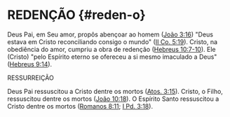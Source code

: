 # REDENÇÃO {#reden-o}

Deus Pai, em Seu amor, propôs abençoar ao homem ([João 3:16](http://bibliaonline.com.br/acf/jo/3/16)) &quot;Deus estava em Cristo reconciliando consigo o mundo&quot; ([II Co. 5:19](http://bibliaonline.com.br/acf/2co/5/19)). Cristo, na obediência do amor, cumpriu a obra de redenção ([Hebreus 10:7-10](http://bibliaonline.com.br/acf/hb/10/7-10)). Ele (Cristo) &quot;pelo Espírito eterno se ofereceu a si mesmo imaculado a Deus&quot; ([Hebreus 9:14](http://bibliaonline.com.br/acf/hb/9/14)).

RESSURREIÇÃO

Deus Pai ressuscitou a Cristo dentre os mortos ([Atos. 3:15](http://bibliaonline.com.br/acf/atos/3/15)). Cristo, o Filho, ressuscitou dentre os mortos ([João 10:18](http://bibliaonline.com.br/acf/jo/10/18)). O Espírito Santo ressuscitou a Cristo dentre os mortos ([Romanos 8:11](http://bibliaonline.com.br/acf/rm/8/11); [I Pd. 3:18](http://bibliaonline.com.br/acf/1pe/3/18)).